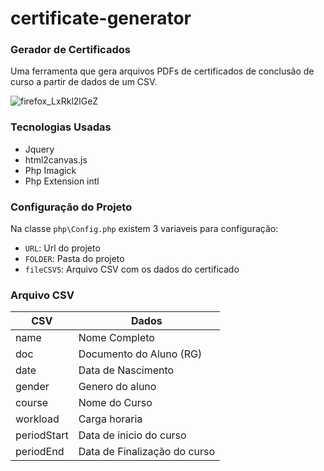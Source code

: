 # certificate-generator
<h3 align="left"> Gerador de Certificados </h3>

Uma ferramenta que gera arquivos PDFs de certificados de conclusão de curso a partir de dados de um CSV.

![firefox_LxRkl2lGeZ](https://user-images.githubusercontent.com/37223526/160841322-1be8f567-cf76-49f7-93b9-2eca50f69ad7.gif)


<h3 align="left"> Tecnologias Usadas </h3>

* Jquery
* html2canvas.js
* Php Imagick
* Php Extension intl


<h3 align="left"> Configuração do Projeto </h3>

Na classe `php\Config.php` existem 3 variaveis para configuração:

* `URL`: Url do projeto
* `FOLDER`: Pasta do projeto
* `fileCSVS`: Arquivo CSV com os dados do certificado

<h3 align="left"> Arquivo CSV </h3>

CSV   | Dados
--------- | ------
name | Nome Completo
doc | Documento do Aluno (RG)
date | Data de Nascimento
gender | Genero do aluno
course | Nome do Curso
workload | Carga horaria
periodStart | Data de inicio do curso
periodEnd | Data de Finalização do curso
